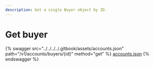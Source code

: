 ```yaml
---
description: Get a single Buyer object by ID.
---
```


# Get buyer

{% swagger src="../../../../.gitbook/assets/accounts.json" path="/v1/accounts/buyers/{id}" method="get" %}
[accounts.json](../../../../.gitbook/assets/accounts.json)
{% endswagger %}
